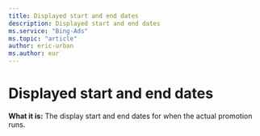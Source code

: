 ```yaml
---
title: Displayed start and end dates
description: Displayed start and end dates
ms.service: "Bing-Ads"
ms.topic: "article"
author: eric-urban
ms.author: eur
---
```


# Displayed start and end dates

**What it is:** The display start and end dates for when the actual promotion runs.


